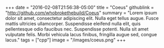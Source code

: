 +++
date = "2016-02-08T21:56:38-05:00"
title = "Coeus"
githublink = "http://github.com/whobrokethebuild/Coeus"
summary = "Lorem ipsum dolor sit amet, consectetur adipiscing elit. Nulla eget tellus augue. Fusce mattis ultricies ullamcorper. Suspendisse eleifend nulla elit, quis pellentesque odio faucibus nec. Suspendisse potenti. Nulla sit amet vulputate felis. Morbi vehicula lacus finibus, fringilla augue sed, congue lacus."
tags = ["cpp"]
image = "/images/coeus.png"
+++
